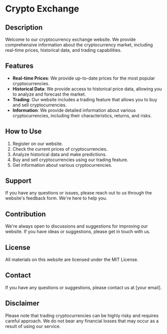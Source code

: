 # Crypto Exchange

## Description

Welcome to our cryptocurrency exchange website. We provide comprehensive information about the cryptocurrency market, including real-time prices, historical data, and trading capabilities.

## Features

- **Real-time Prices**: We provide up-to-date prices for the most popular cryptocurrencies.
- **Historical Data**: We provide access to historical price data, allowing you to analyze and forecast the market.
- **Trading**: Our website includes a trading feature that allows you to buy and sell cryptocurrencies.
- **Information**: We provide detailed information about various cryptocurrencies, including their characteristics, returns, and risks.

## How to Use

1. Register on our website.
2. Check the current prices of cryptocurrencies.
3. Analyze historical data and make predictions.
4. Buy and sell cryptocurrencies using our trading feature.
5. Get information about various cryptocurrencies.

## Support

If you have any questions or issues, please reach out to us through the website's feedback form. We're here to help you.

## Contribution

We're always open to discussions and suggestions for improving our website. If you have ideas or suggestions, please get in touch with us.

## License

All materials on this website are licensed under the MIT License.

## Contact

If you have any questions or suggestions, please contact us at [your email].

## Disclaimer

Please note that trading cryptocurrencies can be highly risky and requires careful approach. We do not bear any financial losses that may occur as a result of using our service.
